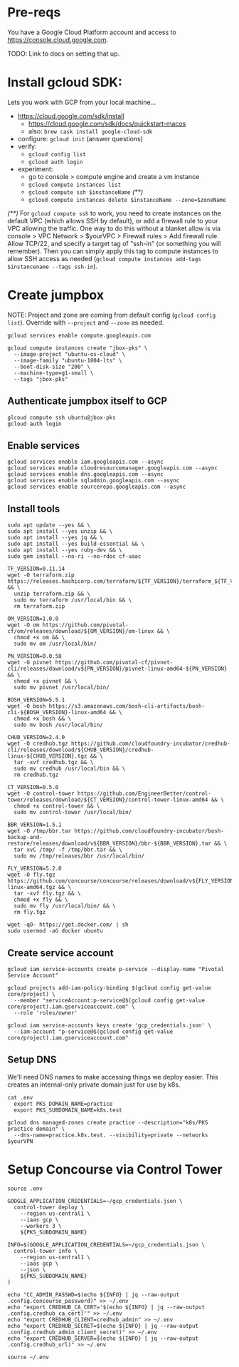 # Pre-reqs

You have a Google Cloud Platform account and access to https://console.cloud.google.com.

TODO: Link to docs on setting that up.

# Install gcloud SDK:

Lets you work with GCP from your local machine...

- https://cloud.google.com/sdk/install
  - https://cloud.google.com/sdk/docs/quickstart-macos
  - also: `brew cask install google-cloud-sdk`
- configure: `gcloud init` (answer questions)
- verify:
  - `gcloud config list`
  - `gcloud auth login`
- experiment:
  - go to console > compute engine and create a vm instance
  - `gcloud compute instances list`
  - `gcloud compute ssh $instanceName` _(**)_
  - `gcloud compute instances delete $instanceName --zone=$zoneName`

_(**)_ For `gcloud compute ssh` to work, you need to create instances on the default
VPC (which allows SSH by default), or add a firewall rule to your VPC allowing
the traffic. One way to do this without a blanket allow is via console >
VPC Network > $yourVPC > Firewall rules > Add firewall rule. Allow TCP/22, and
specify a target tag of "ssh-in" (or something you will remember). Then you can
simply apply this tag to compute instances to allow SSH access as needed
(`gcloud compute instances add-tags $instancename --tags ssh-in`).

# Create jumpbox

NOTE: Project and zone are coming from default config (`gcloud config list`).
Override with `--project` and `--zone` as needed.

```
gcloud services enable compute.googleapis.com

gcloud compute instances create "jbox-pks" \
  --image-project "ubuntu-os-cloud" \
  --image-family "ubuntu-1804-lts" \
  --boot-disk-size "200" \
  --machine-type=g1-small \
  --tags "jbox-pks"
```

## Authenticate jumpbox itself to GCP
```
glcoud compute ssh ubuntu@jbox-pks
gcloud auth login
```

## Enable services
```
gcloud services enable iam.googleapis.com --async
gcloud services enable cloudresourcemanager.googleapis.com --async
gcloud services enable dns.googleapis.com --async
gcloud services enable sqladmin.googleapis.com --async
gcloud services enable sourcerepo.googleapis.com --async
```

## Install tools
```
sudo apt update --yes && \
sudo apt install --yes unzip && \
sudo apt install --yes jq && \
sudo apt install --yes build-essential && \
sudo apt install --yes ruby-dev && \
sudo gem install --no-ri --no-rdoc cf-uaac

TF_VERSION=0.11.14
wget -O terraform.zip https://releases.hashicorp.com/terraform/${TF_VERSION}/terraform_${TF_VERSION}_linux_amd64.zip && \
  unzip terraform.zip && \
  sudo mv terraform /usr/local/bin && \
  rm terraform.zip

OM_VERSION=1.0.0
wget -O om https://github.com/pivotal-cf/om/releases/download/${OM_VERSION}/om-linux && \
  chmod +x om && \
  sudo mv om /usr/local/bin/

PN_VERSION=0.0.58
wget -O pivnet https://github.com/pivotal-cf/pivnet-cli/releases/download/v${PN_VERSION}/pivnet-linux-amd64-${PN_VERSION} && \
  chmod +x pivnet && \
  sudo mv pivnet /usr/local/bin/

BOSH_VERSION=5.5.1
wget -O bosh https://s3.amazonaws.com/bosh-cli-artifacts/bosh-cli-${BOSH_VERSION}-linux-amd64 && \
  chmod +x bosh && \
  sudo mv bosh /usr/local/bin/

CHUB_VERSION=2.4.0
wget -O credhub.tgz https://github.com/cloudfoundry-incubator/credhub-cli/releases/download/${CHUB_VERSION}/credhub-linux-${CHUB_VERSION}.tgz && \
  tar -xvf credhub.tgz && \
  sudo mv credhub /usr/local/bin && \
  rm credhub.tgz

CT_VERSION=0.5.0
wget -O control-tower https://github.com/EngineerBetter/control-tower/releases/download/${CT_VERSION}/control-tower-linux-amd64 && \
  chmod +x control-tower && \
  sudo mv control-tower /usr/local/bin/

BBR_VERSION=1.5.1
wget -O /tmp/bbr.tar https://github.com/cloudfoundry-incubator/bosh-backup-and-restore/releases/download/v${BBR_VERSION}/bbr-${BBR_VERSION}.tar && \
  tar xvC /tmp/ -f /tmp/bbr.tar && \
  sudo mv /tmp/releases/bbr /usr/local/bin/

FLY_VERSION=5.2.0
wget -O fly.tgz https://github.com/concourse/concourse/releases/download/v${FLY_VERSION}/fly-${FLY_VERSION}-linux-amd64.tgz && \
  tar -xvf fly.tgz && \
  chmod +x fly && \
  sudo mv fly /usr/local/bin/ && \
  rm fly.tgz

wget -qO- https://get.docker.com/ | sh
sudo usermod -aG docker ubuntu
```

## Create service account
```
gcloud iam service-accounts create p-service --display-name "Pivotal Service Account"

gcloud projects add-iam-policy-binding $(gcloud config get-value core/project) \
  --member "serviceAccount:p-service@$(gcloud config get-value core/project).iam.gserviceaccount.com" \
  --role 'roles/owner'

gcloud iam service-accounts keys create 'gcp_credentials.json' \
  --iam-account "p-service@$(gcloud config get-value core/project).iam.gserviceaccount.com"
```

## Setup DNS
We'll need DNS names to make accessing things we deploy easier. This creates
an internal-only private domain just for use by k8s.

```
cat .env
  export PKS_DOMAIN_NAME=practice
  export PKS_SUBDOMAIN_NAME=k8s.test

gcloud dns managed-zones create practice --description="k8s/PKS practice domain" \
  --dns-name=practice.k8s.test. --visibility=private --networks $yourVPN
```

# Setup Concourse via Control Tower
```
source .env

GOOGLE_APPLICATION_CREDENTIALS=~/gcp_credentials.json \
  control-tower deploy \
    --region us-central1 \
    --iaas gcp \
    --workers 3 \
    ${PKS_SUBDOMAIN_NAME}

INFO=$(GOOGLE_APPLICATION_CREDENTIALS=~/gcp_credentials.json \
  control-tower info \
    --region us-central1 \
    --iaas gcp \
    --json \
    ${PKS_SUBDOMAIN_NAME}
)

echo "CC_ADMIN_PASSWD=$(echo ${INFO} | jq --raw-output .config.concourse_password)" >> ~/.env
echo "export CREDHUB_CA_CERT='$(echo ${INFO} | jq --raw-output .config.credhub_ca_cert)'" >> ~/.env
echo "export CREDHUB_CLIENT=credhub_admin" >> ~/.env
echo "export CREDHUB_SECRET=$(echo ${INFO} | jq --raw-output .config.credhub_admin_client_secret)" >> ~/.env
echo "export CREDHUB_SERVER=$(echo ${INFO} | jq --raw-output .config.credhub_url)" >> ~/.env

source ~/.env
```


